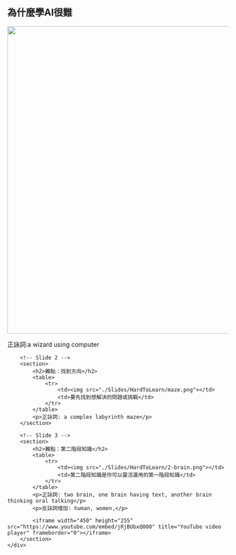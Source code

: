 
<!-- reveal.js CSS -->
<link rel="stylesheet" href="https://cdnjs.cloudflare.com/ajax/libs/reveal.js/4.1.0/css/reveal.min.css">
<link rel="stylesheet" href="https://cdnjs.cloudflare.com/ajax/libs/reveal.js/4.1.0/css/theme/white.min.css">

<!-- reveal.js JS -->
<script src="https://cdnjs.cloudflare.com/ajax/libs/reveal.js/4.1.0/js/reveal.min.js"></script>

<script>
    Reveal.initialize({
        controls: true,
        progress: true,
        center: true,
        hash: true,
        // add any other configuration options you want
    });
</script>

<div class="reveal">
    <div class="slides">
        <!-- Slide 1 -->
        <section>
            <h2>為什麼學AI很難</h2>
            <img src="./Slides/HardToLearn/wizard-using-computer.png" width=700>
            <p>正詠詞:a wizard using computer</p>
        </section>
        
        <!-- Slide 2 -->
        <section>
            <h2>難點：找到方向</h2>
            <table>
                <tr>
                    <td><img src="./Slides/HardToLearn/maze.png"></td>
                    <td>要先找到想解決的問題或挑戰</td>
                </tr>
            </table>
            <p>正詠詞: a complex labyrinth maze</p>
        </section>

        <!-- Slide 3 -->
        <section>
            <h2>難點：第二階段知識</h2>
            <table>
                <tr>
                    <td><img src="./Slides/HardToLearn/2-brain.png"></td>
                    <td>第二階段知識是你可以靈活運用的第一階段知識</td>
                </tr>
            </table>
            <p>正詠詞: two brain, one brain having text, another brain thinking oral talking</p>
            <p>反詠詞增加: human, women,</p>
            
            <iframe width="450" height="255" src="https://www.youtube.com/embed/jRjBUbxQ0O0" title="YouTube video player" frameborder="0"></iframe>
        </section>
    </div>
</div>
